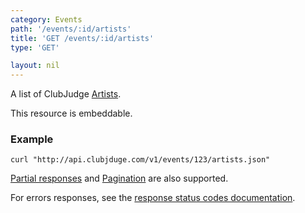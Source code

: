 ```yaml
---
category: Events
path: '/events/:id/artists'
title: 'GET /events/:id/artists'
type: 'GET'

layout: nil
---
```


A list of ClubJudge [Artists](#/artist-model).

This resource is embeddable.

### Example

```
curl "http://api.clubjduge.com/v1/events/123/artists.json"
```

[Partial responses](#/partial-responses) and [Pagination](#/pagination) are also supported.

For errors responses, see the [response status codes documentation](#/response-status-codes).
